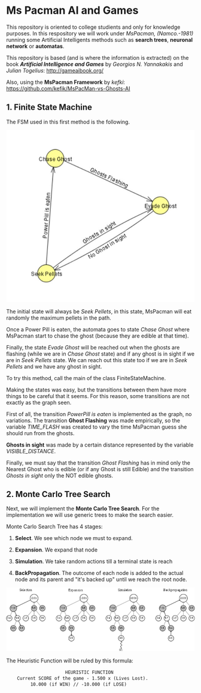 # Ms Pacman AI and Games
This repository is oriented to college studients and only for knowledge purposes. In this respository we will work under *MsPacman, (Namco.-1981)* running some Artificial Intelligents methods such as **search trees**, **neuronal network** or **automatas**.


This repository is based (and is where the information is extracted) on the book ***Artificial Intelligence and Games*** by *Georgios N. Yannakakis* and *Julian Togelius*: http://gameaibook.org/


Also, using the **MsPacman Framework** by *kefki*: https://github.com/kefik/MsPacMan-vs-Ghosts-AI

## 1. Finite State Machine 
The FSM used in this first method is the following.

![Finite State Machine used in Pacman](images_met/FSM.jpg)

The initial state will always be *Seek Pellets*, in this state, MsPacman will eat randomly the maximum pellets in the path.

Once a Power Pill is eaten, the automata goes to state *Chase Ghost* where MsPacman start to chase the ghost (because they are edible at that time).

Finally, the state *Evade Ghost* will be reached out when the ghosts are flashing (while we are in *Chase Ghost* state) and if any ghost is in sight if we are in *Seek Pellets* state. We can reach out this state too if we are in *Seek Pellets* and we have any ghost in sight.

To try this method, call the main of the class FiniteStateMachine.


Making the states was easy, but the transitions between them have more things to be careful that it seems. For this reason, some transitions are not exactly as the graph seen.

First of all, the transition *PowerPill is eaten* is implemented as the graph, no variations. The transition **Ghost Flashing** was made empirically, so the variable *TIME_FLASH* was created to vary the time MsPacman guess she should run from the ghosts.

**Ghosts in sight** was made by a certain distance represented by the variable *VISIBLE_DISTANCE*.

Finally, we must say that the transition *Ghost Flashing* has in mind only the Nearest Ghost who is edible (or if any Ghost is still Edible) and the transition *Ghosts in sight* only the NOT edible ghosts.

## 2. Monte Carlo Tree Search

Next, we will implement the **Monte Carlo Tree Search**. For the implementation we will use generic trees to make
the search easier.

Monte Carlo Search Tree has 4 stages:

1. **Select**. We see which node we must to expand.

2. **Expansion**. We expand that node

3. **Simulation**. We take random actions till a terminal state is reach

4. **BackPropagation**. The outcome of each node is added to the actual node and its parent and "it's backed up" until we reach the root node.

![MCTS strategy](images_met/MCTS.png)

The Heuristic Function will be ruled by this formula:

                          HEURISTIC FUNCTION
	    Current SCORE of the game - 1.500 x (Lives Lost). 
		     10.000 (if WIN) // -10.000 (if LOSE)





